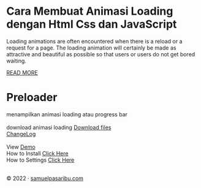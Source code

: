# Cara Membuat Animasi Loading dengan Html Css dan JavaScript
Loading animations are often encountered when there is a reload or a request for a page. The loading animation will certainly be made as attractive and beautiful as possible so that users or users do not get bored waiting.

<a href="https://www.samuelpasaribu.com/2022/31/cara-membuat-animasi-loading-page.html">READ MORE</a>

# Preloader
menampilkan animasi loading atau progress bar<br/>
<br/>
download animasi loading <a href='https://github.com/jettheme/core/archive/refs/heads/main.zip'>Download files</a><br/>
<a href='https://www.samuelpasaribu.com/2022/31/cara-membuat-animasi-loading-page.html'>ChangeLog</a><br/>
<br/>
View <a href='https://jettheme-demo.blogspot.com/'>Demo</a><br/>
How to Install <a href='https://www.jettheme.com/2020/02/cara-instal-jettheme-di-blogger.html'>Click Here</a><br/>
How to Settings <a href='https://www.jettheme.com/2021/03/setting-template-jettheme.html'>Click Here</a><br/><br/>
<p>©&nbsp;2022 · <a href="https://www.samuelpasaribu.com">samuelpasaribu.com</a></p>
